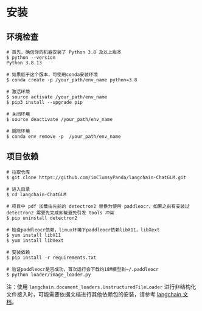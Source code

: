 # 安装

## 环境检查

```shell
# 首先，确信你的机器安装了 Python 3.8 及以上版本
$ python --version
Python 3.8.13

# 如果低于这个版本，可使用conda安装环境
$ conda create -p /your_path/env_name python=3.8

# 激活环境
$ source activate /your_path/env_name
$ pip3 install --upgrade pip

# 关闭环境
$ source deactivate /your_path/env_name

# 删除环境
$ conda env remove -p  /your_path/env_name
```

## 项目依赖

```shell
# 拉取仓库
$ git clone https://github.com/imClumsyPanda/langchain-ChatGLM.git

# 进入目录
$ cd langchain-ChatGLM

# 项目中 pdf 加载由先前的 detectron2 替换为使用 paddleocr，如果之前有安装过 detectron2 需要先完成卸载避免引发 tools 冲突
$ pip uninstall detectron2

# 检查paddleocr依赖，linux环境下paddleocr依赖libX11，libXext
$ yum install libX11
$ yum install libXext

# 安装依赖
$ pip install -r requirements.txt

# 验证paddleocr是否成功，首次运行会下载约18M模型到~/.paddleocr
$ python loader/image_loader.py

```
注：使用 `langchain.document_loaders.UnstructuredFileLoader` 进行非结构化文件接入时，可能需要依据文档进行其他依赖包的安装，请参考 [langchain 文档](https://python.langchain.com/en/latest/modules/indexes/document_loaders/examples/unstructured_file.html)。
